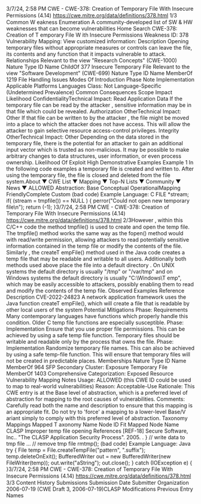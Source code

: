 3/7/24, 2:58 PM CWE - CWE-378: Creation of Temporary File With Insecure Permissions (4.14)
https://cwe.mitre.org/data/deﬁnitions/378.html 1/3
Common W eakness Enumeration
A community-developed list of SW & HW weaknesses that can become
vulnerabilities
Home Search
CWE-378: Creation of T emporary File W ith Insecure Permissions
Weakness ID: 378
Vulnerability Mapping: 
View customized information:
 Description
Opening temporary files without appropriate measures or controls can leave the file, its contents and any function that it impacts
vulnerable to attack.
 Relationships
 Relevant to the view "Research Concepts" (CWE-1000)
Nature Type ID Name
ChildOf 377 Insecure Temporary File
 Relevant to the view "Software Development" (CWE-699)
Nature Type ID Name
MemberOf 1219 File Handling Issues
 Modes Of Introduction
Phase Note
Implementation
 Applicable Platforms
Languages
Class: Not Language-Specific (Undetermined Prevalence)
 Common Consequences
Scope Impact Likelihood
ConfidentialityTechnical Impact: Read Application Data
If the temporary file can be read by the attacker , sensitive information may be in that file which could
be revealed.
Authorization
OtherTechnical Impact: Other
If that file can be written to by the attacker , the file might be moved into a place to which the attacker
does not have access. This will allow the attacker to gain selective resource access-control
privileges.
Integrity
OtherTechnical Impact: Other
Depending on the data stored in the temporary file, there is the potential for an attacker to gain an
additional input vector which is trusted as non-malicious. It may be possible to make arbitrary
changes to data structures, user information, or even process ownership.
 Likelihood Of Exploit
High
 Demonstrative Examples
Example 1
In the following code examples a temporary file is created and written to. After using the temporary file, the file is closed and deleted
from the file system.About ▼ CWE List ▼ Mapping ▼ Top-N Lists ▼ Community ▼ News ▼
ALLOWED
Abstraction: Base
Conceptual OperationalMapping
FriendlyComplete Custom
(bad code) Example Language: C 
FILE \*stream;
if( (stream = tmpfile()) == NULL ) {
perror("Could not open new temporary file\n");
return (-1);
}3/7/24, 2:58 PM CWE - CWE-378: Creation of Temporary File With Insecure Permissions (4.14)
https://cwe.mitre.org/data/deﬁnitions/378.html 2/3However , within this C/C++ code the method tmpfile() is used to create and open the temp file. The tmpfile() method works the same
way as the fopen() method would with read/write permission, allowing attackers to read potentially sensitive information contained in
the temp file or modify the contents of the file.
Similarly , the createT empFile() method used in the Java code creates a temp file that may be readable and writable to all users.
Additionally both methods used above place the file into a default directory . On UNIX systems the default directory is usually "/tmp" or
"/var/tmp" and on Windows systems the default directory is usually "C:\\Windows\\T emp", which may be easily accessible to attackers,
possibly enabling them to read and modify the contents of the temp file.
 Observed Examples
Reference Description
CVE-2022-24823 A network application framework uses the Java function createT empFile(), which will create a file that is
readable by other local users of the system
 Potential Mitigations
Phase: Requirements
Many contemporary languages have functions which properly handle this condition. Older C temp file functions are especially
susceptible.
Phase: Implementation
Ensure that you use proper file permissions. This can be achieved by using a safe temp file function. Temporary files should be
writable and readable only by the process that owns the file.
Phase: Implementation
Randomize temporary file names. This can also be achieved by using a safe temp-file function. This will ensure that temporary
files will not be created in predictable places.
 Memberships
Nature Type ID Name
MemberOf 964 SFP Secondary Cluster: Exposure Temporary File
MemberOf 1403 Comprehensive Categorization: Exposed Resource
 Vulnerability Mapping Notes
Usage: ALLOWED (this CWE ID could be used to map to real-world vulnerabilities)
Reason: Acceptable-Use
Rationale:
This CWE entry is at the Base level of abstraction, which is a preferred level of abstraction for mapping to the root causes of
vulnerabilities.
Comments:
Carefully read both the name and description to ensure that this mapping is an appropriate fit. Do not try to 'force' a mapping to a
lower-level Base/V ariant simply to comply with this preferred level of abstraction.
 Taxonomy Mappings
Mapped T axonomy Name Node ID Fit Mapped Node Name
CLASP Improper temp file opening
 References
[REF-18] Secure Software, Inc.. "The CLASP Application Security Process". 2005.
.
}
// write data to tmp file
...
// remove tmp file
rmtmp();
(bad code) Example Language: Java 
try {
File temp = File.createTempFile("pattern", ".suffix");
temp.deleteOnExit();
BufferedWriter out = new BufferedWriter(new FileWriter(temp));
out.write("aString");
out.close();
}
catch (IOException e) {
}3/7/24, 2:58 PM CWE - CWE-378: Creation of Temporary File With Insecure Permissions (4.14)
https://cwe.mitre.org/data/deﬁnitions/378.html 3/3
 Content History
 Submissions
Submission Date Submitter Organization
2006-07-19
(CWE Draft 3, 2006-07-19)CLASP
 Modifications
 Previous Entry Names